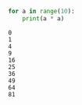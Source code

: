 ```python
for a in range(10):
    print(a * a)
```

    0
    1
    4
    9
    16
    25
    36
    49
    64
    81
    


```python

```
